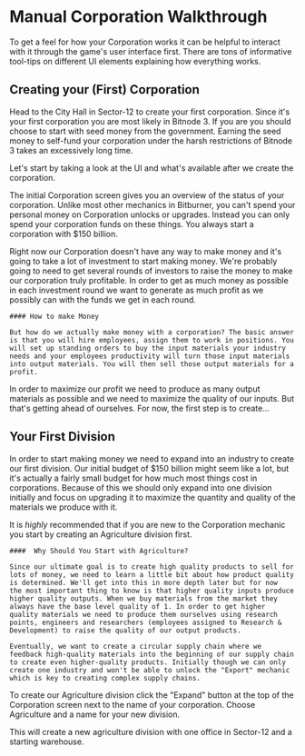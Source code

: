 # Manual Corporation Walkthrough

To get a feel for how your Corporation works it can be helpful to
interact with it through the game's user interface first. There are
tons of informative tool-tips on different UI elements explaining how
everything works.

## Creating your (First) Corporation

Head to the City Hall in Sector-12 to create your first corporation.
Since it's your first corporation you are most likely in Bitnode 3. If
you are you should choose to start with seed money from the
government.  Earning the seed money to self-fund your corporation
under the harsh restrictions of Bitnode 3 takes an excessively long
time.

Let's start by taking a look at the UI and what's available after we
create the corporation.

The initial Corporation screen gives you an overview of the status of
your corporation. Unlike most other mechanics in Bitburner, you can't
spend your personal money on Corporation unlocks or upgrades. Instead
you can only spend your corporation funds on these things. You always
start a corporation with $150 billion.

Right now our Corporation doesn't have any way to make money and it's
going to take a lot of investment to start making money. We're
probably going to need to get several rounds of investors to raise the
money to make our corporation truly profitable. In order to get as
much money as possible in each investment round we want to generate as
much profit as we possibly can with the funds we get in each
round.

```admonish note
#### How to make Money

But how do we actually make money with a corporation? The basic answer
is that you will hire employees, assign them to work in positions. You
will set up standing orders to buy the input materials your industry
needs and your employees productivity will turn those input materials
into output materials. You will then sell those output materials for a
profit.
```

In order to maximize our profit we need to produce as many output
materials as possible and we need to maximize the quality of our
inputs. But that's getting ahead of ourselves. For now, the first step
is to create...

## Your First Division

In order to start making money we need to expand into an industry to
create our first division. Our initial budget of $150 billion might
seem like a lot, but it's actually a fairly small budget for how much
most things cost in corporations. Because of this we should only
expand into one division initially and focus on upgrading it to
maximize the quantity and quality of the materials we produce with it.

It is _highly_ recommended that if you are new to the Corporation
mechanic you start by creating an Agriculture division first.

```admonish question
####  Why Should You Start with Agriculture?

Since our ultimate goal is to create high quality products to sell for
lots of money, we need to learn a little bit about how product quality
is determined. We'll get into this in more depth later but for now
the most important thing to know is that higher quality inputs produce
higher quality outputs. When we buy materials from the market they
always have the base level quality of 1. In order to get higher
quality materials we need to produce them ourselves using research
points, engineers and researchers (employees assigned to Research &
Development) to raise the quality of our output products.

Eventually, we want to create a circular supply chain where we
feedback high-quality materials into the beginning of our supply chain
to create even higher-quality products. Initially though we can only
create one industry and won't be able to unlock the "Export" mechanic
which is key to creating complex supply chains.
```

To create our Agriculture division click the "Expand" button at the
top of the Corporation screen next to the name of your
corporation. Choose Agriculture and a name for your new division.

This will create a new agriculture division with one office in
Sector-12 and a starting warehouse.
